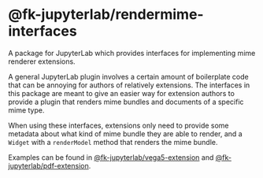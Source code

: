 # @fk-jupyterlab/rendermime-interfaces

A package for JupyterLab which provides interfaces for implementing mime renderer extensions.

A general JupyterLab plugin involves a certain amount of boilerplate code
that can be annoying for authors of relatively extensions.
The interfaces in this package are meant to give an easier way for extension authors
to provide a plugin that renders mime bundles and documents of a specific mime type.

When using these interfaces, extensions only need to provide some metadata about
what kind of mime bundle they are able to render, and a `Widget` with
a `renderModel` method that renders the mime bundle.

Examples can be found in [@fk-jupyterlab/vega5-extension](../vega5-extension) and [@fk-jupyterlab/pdf-extension](../pdf-extension).
